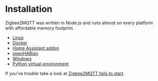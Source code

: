 ---
---

# Installation

Zigbee2MQTT was written in Node.js and runs almost on every platform with affordable memory footprint.

* [Linux](./01_linux.md)
* [Docker](./02_docker.md)
* [Home Assistant addon](./03_ha_addon.md)
* [openHABian](./04_openhabian.md)
* [Windows](./05_windows.md)
* [Python virtual-environment](./06_python_virtual_environment.md)

If you've trouble take a look at [Zigbee2MQTT fails to start](./20_zigbee2mqtt-fails-to-start.md).
